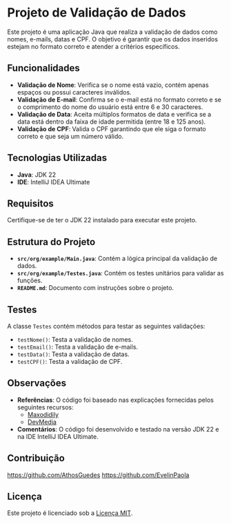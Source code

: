 # Projeto de Validação de Dados

Este projeto é uma aplicação Java que realiza a validação de dados como nomes, e-mails, datas e CPF. O objetivo é garantir que os dados inseridos estejam no formato correto e atender a critérios específicos.

## Funcionalidades

- **Validação de Nome**: Verifica se o nome está vazio, contém apenas espaços ou possui caracteres inválidos.
- **Validação de E-mail**: Confirma se o e-mail está no formato correto e se o comprimento do nome do usuário está entre 6 e 30 caracteres.
- **Validação de Data**: Aceita múltiplos formatos de data e verifica se a data está dentro da faixa de idade permitida (entre 18 e 125 anos).
- **Validação de CPF**: Valida o CPF garantindo que ele siga o formato correto e que seja um número válido.

## Tecnologias Utilizadas

- **Java**: JDK 22
- **IDE**: IntelliJ IDEA Ultimate

## Requisitos

Certifique-se de ter o JDK 22 instalado para executar este projeto.

## Estrutura do Projeto

- **`src/org/example/Main.java`**: Contém a lógica principal da validação de dados.
- **`src/org/example/Testes.java`**: Contém os testes unitários para validar as funções.
- **`README.md`**: Documento com instruções sobre o projeto.

## Testes

A classe `Testes` contém métodos para testar as seguintes validações:

- `testNome()`: Testa a validação de nomes.
- `testEmail()`: Testa a validação de e-mails.
- `testData()`: Testa a validação de datas.
- `testCPF()`: Testa a validação de CPF.

## Observações

- **Referências**: O código foi baseado nas explicações fornecidas pelos seguintes recursos:
  - [Maxodidily](https://www.youtube.com/@maxodidily)
  - [DevMedia](https://www.devmedia.com.br/validando-o-cpf-em-uma-aplicacao-java/22097)
- **Comentários**: O código foi desenvolvido e testado na versão JDK 22 e na IDE IntelliJ IDEA Ultimate.

## Contribuição

https://github.com/AthosGuedes
https://github.com/EvelinPaola

## Licença

Este projeto é licenciado sob a [Licença MIT](LICENSE).
